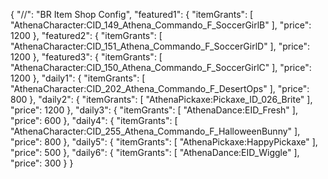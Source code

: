 {
  "//": "BR Item Shop Config",
  "featured1": {
    "itemGrants": [
      "AthenaCharacter:CID_149_Athena_Commando_F_SoccerGirlB"
    ],
    "price": 1200
  },
  "featured2": {
    "itemGrants": [
      "AthenaCharacter:CID_151_Athena_Commando_F_SoccerGirlD"
    ],
    "price": 1200
  },
  "featured3": {
    "itemGrants": [
      "AthenaCharacter:CID_150_Athena_Commando_F_SoccerGirlC"
    ],
    "price": 1200
  },
  "daily1": {
    "itemGrants": [
      "AthenaCharacter:CID_202_Athena_Commando_F_DesertOps"
    ],
    "price": 800
  },
  "daily2": {
    "itemGrants": [
      "AthenaPickaxe:Pickaxe_ID_026_Brite"
    ],
    "price": 1200
  },
  "daily3": {
    "itemGrants": [
      "AthenaDance:EID_Fresh"
    ],
    "price": 600
  },
  "daily4": {
    "itemGrants": [
      "AthenaCharacter:CID_255_Athena_Commando_F_HalloweenBunny"
    ],
    "price": 800
  },
  "daily5": {
    "itemGrants": [
      "AthenaPickaxe:HappyPickaxe"
    ],
    "price": 500
  },
  "daily6": {
    "itemGrants": [
      "AthenaDance:EID_Wiggle"
    ],
    "price": 300
  }
}
